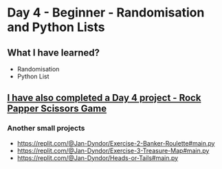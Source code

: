 # Day 4 - Beginner - Randomisation and Python Lists

## What I have learned?

- Randomisation
- Python List

## [I have also completed a Day 4 project - Rock Papper Scissors Game](https://replit.com/@Jan-Dyndorrock-paper-scissors-start#main.py)

### Another small projects

- https://replit.com/@Jan-Dyndor/Exercise-2-Banker-Roulette#main.py
- https://replit.com/@Jan-Dyndor/Exercise-3-Treasure-Map#main.py
- https://replit.com/@Jan-Dyndor/Heads-or-Tails#main.py
